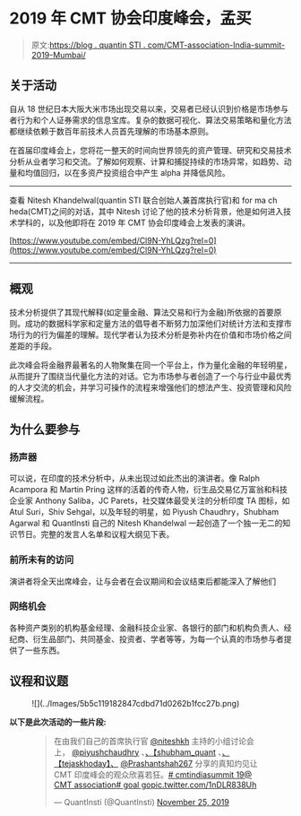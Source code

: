 # 2019 年 CMT 协会印度峰会，孟买

> 原文:[https://blog . quantin STI . com/CMT-association-India-summit-2019-Mumbai/](https://blog.quantinsti.com/cmt-association-india-summit-2019-mumbai/)

## 关于活动

自从 18 世纪日本大阪大米市场出现交易以来，交易者已经认识到价格是市场参与者行为和个人证券需求的信息宝库。复杂的数据可视化、算法交易策略和量化方法都继续依赖于数百年前技术人员首先理解的市场基本原则。

在首届印度峰会上，您将花一整天的时间向世界领先的资产管理、研究和交易技术分析从业者学习和交流。了解如何观察、计算和捕捉持续的市场异常，如趋势、动量和均值回归，以在多资产投资组合中产生 alpha 并降低风险。

* * *

查看 Nitesh Khandelwal(quantin STI 联合创始人兼首席执行官)和 for ma ch heda(CMT)之间的对话，其中 Nitesh 讨论了他的技术分析背景，他是如何进入技术学科的，以及他即将在 2019 年 CMT 协会印度峰会上发表的演讲。

[https://www.youtube.com/embed/Cl9N-YhLQzg?rel=0](https://www.youtube.com/embed/Cl9N-YhLQzg?rel=0)

* * *

## 概观

技术分析提供了其现代解释(如定量金融、算法交易和行为金融)所依据的首要原则。成功的数据科学家和定量方法的倡导者不断努力加深他们对统计方法和支撑市场行为的行为偏差的理解。现代学者认为技术分析是弥补内在价值和市场价格之间差距的手段。

此次峰会将金融界最著名的人物聚集在同一个平台上，作为量化金融的年轻明星，从而提升了围绕当代量化方法的对话。它为市场参与者创造了一个与行业中最优秀的人才交流的机会，并学习可操作的流程来增强他们的想法产生、投资管理和风险缓解流程。

## 为什么要参与

### 扬声器

可以说，在印度的技术分析中，从未出现过如此杰出的演讲者。像 Ralph Acampora 和 Martin Pring 这样的活着的传奇人物，衍生品交易亿万富翁和科技企业家 Anthony Saliba，JC Parets，社交媒体最受关注的分析印度 TA 图标，如 Atul Suri，Shiv Sehgal，以及年轻的明星，如 Piyush Chaudhry，Shubham Agarwal 和 QuantInsti 自己的 Nitesh Khandelwal 一起创造了一个独一无二的知识节日。完整的发言人名单和议程大纲见下表。

### 前所未有的访问

演讲者将全天出席峰会，让与会者在会议期间和会议结束后都能深入了解他们

### 网络机会

各种资产类别的机构基金经理、金融科技企业家、各银行的部门和机构负责人、经纪商、衍生品部门、共同基金、投资者、学者等等，为每一个认真的市场参与者提供了一些东西。

## 议程和议题

<figure class="kg-card kg-image-card kg-width-full">![](../Images/5b5c119182847cdbd71d0262b1fcc27b.png)</figure>

**以下是此次活动的一些片段:**

<figure class="kg-card kg-embed-card">

> 在由我们自己的首席执行官 [@niteshkh](https://twitter.com/niteshkh?ref_src=twsrc%5Etfw) 主持的小组讨论会上， [@piyushchaudhry](https://twitter.com/piyushchaudhry?ref_src=twsrc%5Etfw) 、[、【shubham_quant](https://twitter.com/shubham_quant?ref_src=twsrc%5Etfw) 、[、【tejaskhoday】、](https://twitter.com/tejaskhoday?ref_src=twsrc%5Etfw) [@Prashantshah267](https://twitter.com/Prashantshah267?ref_src=twsrc%5Etfw) 分享的真知灼见让 CMT 印度峰会的观众欣喜若狂。[# cmtindiasummit 19](https://twitter.com/hashtag/cmtindiasummit19?src=hash&ref_src=twsrc%5Etfw)[@ CMT association](https://twitter.com/CMTAssociation?ref_src=twsrc%5Etfw)[# goal go](https://twitter.com/hashtag/goalgo?src=hash&ref_src=twsrc%5Etfw)[pic.twitter.com/1nDLR838Uh](https://t.co/1nDLR838Uh)
> 
> — QuantInsti (@QuantInsti) [November 25, 2019](https://twitter.com/QuantInsti/status/1198963892140920832?ref_src=twsrc%5Etfw)

</figure>